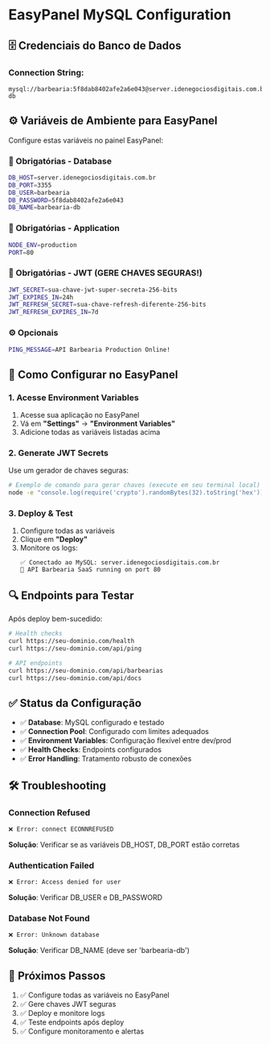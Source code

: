 # EasyPanel MySQL Configuration

## 🗄️ Credenciais do Banco de Dados

### Connection String:
```
mysql://barbearia:5f8dab8402afe2a6e043@server.idenegociosdigitais.com.br:3355/barbearia-db
```

## ⚙️ Variáveis de Ambiente para EasyPanel

Configure estas variáveis no painel EasyPanel:

### **🔐 Obrigatórias - Database**
```bash
DB_HOST=server.idenegociosdigitais.com.br
DB_PORT=3355
DB_USER=barbearia
DB_PASSWORD=5f8dab8402afe2a6e043
DB_NAME=barbearia-db
```

### **🔐 Obrigatórias - Application**
```bash
NODE_ENV=production
PORT=80
```

### **🔐 Obrigatórias - JWT (GERE CHAVES SEGURAS!)**
```bash
JWT_SECRET=sua-chave-jwt-super-secreta-256-bits
JWT_EXPIRES_IN=24h
JWT_REFRESH_SECRET=sua-chave-refresh-diferente-256-bits
JWT_REFRESH_EXPIRES_IN=7d
```

### **⚙️ Opcionais**
```bash
PING_MESSAGE=API Barbearia Production Online!
```

## 🚀 Como Configurar no EasyPanel

### 1. Acesse Environment Variables
1. Acesse sua aplicação no EasyPanel
2. Vá em **"Settings"** → **"Environment Variables"**
3. Adicione todas as variáveis listadas acima

### 2. Generate JWT Secrets
Use um gerador de chaves seguras:
```bash
# Exemplo de comando para gerar chaves (execute em seu terminal local)
node -e "console.log(require('crypto').randomBytes(32).toString('hex'))"
```

### 3. Deploy & Test
1. Configure todas as variáveis
2. Clique em **"Deploy"** 
3. Monitore os logs:
   ```
   ✅ Conectado ao MySQL: server.idenegociosdigitais.com.br
   🚀 API Barbearia SaaS running on port 80
   ```

## 🔍 Endpoints para Testar

Após deploy bem-sucedido:
```bash
# Health checks
curl https://seu-dominio.com/health
curl https://seu-dominio.com/api/ping

# API endpoints
curl https://seu-dominio.com/api/barbearias
curl https://seu-dominio.com/api/docs
```

## ✅ Status da Configuração

- ✅ **Database**: MySQL configurado e testado
- ✅ **Connection Pool**: Configurado com limites adequados  
- ✅ **Environment Variables**: Configuração flexível entre dev/prod
- ✅ **Health Checks**: Endpoints configurados
- ✅ **Error Handling**: Tratamento robusto de conexões

## 🛠️ Troubleshooting

### Connection Refused
```bash
❌ Error: connect ECONNREFUSED
```
**Solução**: Verificar se as variáveis DB_HOST, DB_PORT estão corretas

### Authentication Failed  
```bash
❌ Error: Access denied for user
```
**Solução**: Verificar DB_USER e DB_PASSWORD

### Database Not Found
```bash
❌ Error: Unknown database
```
**Solução**: Verificar DB_NAME (deve ser 'barbearia-db')

## 🎯 Próximos Passos

1. ✅ Configure todas as variáveis no EasyPanel
2. ✅ Gere chaves JWT seguras
3. ✅ Deploy e monitore logs
4. ✅ Teste endpoints após deploy
5. ✅ Configure monitoramento e alertas
